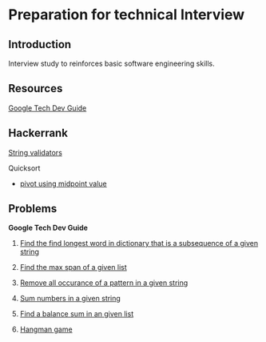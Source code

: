 # Preparation for technical Interview

## Introduction 
Interview study to reinforces basic software engineering skills.

## Resources
[Google Tech Dev Guide](https://techdevguide.withgoogle.com/)

## Hackerrank

[String validators](https://github.com/alvinctk/google-tech-dev-guide/tree/master/hackerrank/string_validators.py)

Quicksort
- [pivot using midpoint value](https://github.com/alvinctk/google-tech-dev-guide/tree/master/Sorting/quicksort/quicksort.py)

## Problems
**Google Tech Dev Guide**
1. [Find the find longest word in dictionary that is a subsequence of a given string](https://github.com/alvinctk/google-tech-dev-guide/tree/master/Foundations_of_Programming/1_find_longest_word_in_dictionary_that_is_a_subsequence_of_a_given_string)

2. [Find the max span of a given list](https://github.com/alvinctk/google-tech-dev-guide/tree/master/Foundations_of_Programming/2_max_span/maxSpan.py)

3. [Remove all occurance of a pattern in a given string](https://github.com/alvinctk/google-tech-dev-guide/tree/master/Foundations_of_Programming/3_without_string/withoutString.py)

4. [Sum numbers in a given string](https://github.com/alvinctk/google-tech-dev-guide/tree/master/Foundations_of_Programming/4_sum_numbers/sumNumbers.py)

5. [Find a balance sum in an given list](https://github.com/alvinctk/google-tech-dev-guide/tree/master/Foundations_of_Programming/5_can_balance/canBalance.py)

6. [Hangman game](https://github.com/alvinctk/google-tech-dev-guide/tree/master/Foundations_of_Programming/6_hangman/hangman.py)
